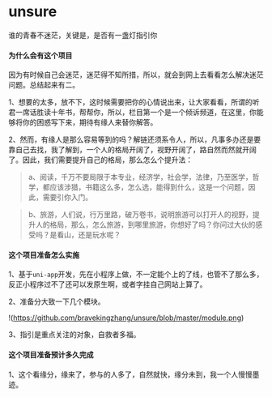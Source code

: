 # unsure
谁的青春不迷茫，关键是，是否有一盏灯指引你

#### 为什么会有这个项目

因为有时候自己会迷茫，迷茫得不知所措，所以，就会到网上去看看怎么解决迷茫问题。总结起来有二。

1、想要的太多，放不下，这时候需要把你的心情说出来，让大家看看，所谓的听君一席话胜读十年书，帮帮你，所以，栏目第一个是一个倾诉频道，在这里，你能够将你的困惑写下来，期待有缘人来替你解答。

2、然而，有缘人是那么容易等到的吗？解链还须系令人，所以，凡事多办还是要靠自己去找，我了解到，一个人的格局开阔了，视野开阔了，路自然而然就开阔了。因此，我们需要提升自己的格局，那么怎么个提升法：

>a、阅读，千万不要局限于本专业，经济学，社会学，法律，乃至医学，哲学，都应该涉猎，书籍这么多，怎么选，能得到什么，这是一个问题，因此，需要引你入门。

>b、旅游，人们说，行万里路，破万卷书，说明旅游可以打开人的视野，提升人的格局，那么，怎么旅游，到哪里旅游，你想好了吗？你问过大伙的感受吗？是看山，还是玩水呢？

#### 这个项目准备怎么实施

1、基于`uni-app`开发，先在小程序上做，不一定能个上的了线，也管不了那么多，反正小程序过不了还可以发原生啊，或者字挂自己网站上算了。

2、准备分大致一下几个模块。

!(https://github.com/bravekingzhang/unsure/blob/master/module.png)

3、指引是重点关注的对象，自救者多福。


#### 这个项目准备预计多久完成

1、这个看缘分，缘来了，参与的人多了，自然就快，缘分未到，我一个人慢慢墨迹。
